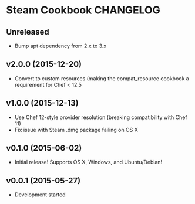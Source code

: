 Steam Cookbook CHANGELOG
========================

Unreleased
----------
- Bump apt dependency from 2.x to 3.x

v2.0.0 (2015-12-20)
-------------------
- Convert to custom resources (making the compat_resource cookbook a
  requirement for Chef < 12.5

v1.0.0 (2015-12-13)
-------------------
- Use Chef 12-style provider resolution (breaking compatibility with Chef 11)
- Fix issue with Steam .dmg package failing on OS X

v0.1.0 (2015-06-02)
-------------------
- Initial release! Supports OS X, Windows, and Ubuntu/Debian!

v0.0.1 (2015-05-27)
-------------------
- Development started
